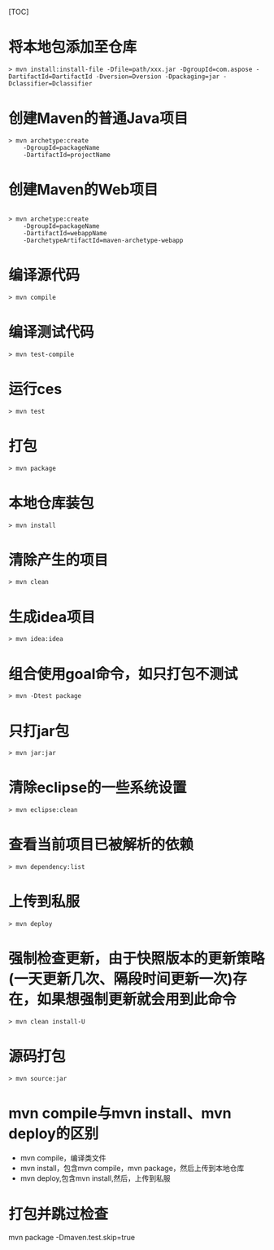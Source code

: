 [TOC]

# 将本地包添加至仓库
```
> mvn install:install-file -Dfile=path/xxx.jar -DgroupId=com.aspose -DartifactId=DartifactId -Dversion=Dversion -Dpackaging=jar -Dclassifier=Dclassifier
```

# 创建Maven的普通Java项目
```
> mvn archetype:create
    -DgroupId=packageName
    -DartifactId=projectName
```

# 创建Maven的Web项目
```

> mvn archetype:create
    -DgroupId=packageName
    -DartifactId=webappName
    -DarchetypeArtifactId=maven-archetype-webapp
```

# 编译源代码
```
> mvn compile
```

# 编译测试代码
```
> mvn test-compile
```

# 运行ces
```
> mvn test
```

# 打包
```
> mvn package
```

# 本地仓库装包
```
> mvn install
```

# 清除产生的项目
```
> mvn clean
```

# 生成idea项目
```
> mvn idea:idea
```

# 组合使用goal命令，如只打包不测试
```
> mvn -Dtest package
```

# 只打jar包
```
> mvn jar:jar
```

# 清除eclipse的一些系统设置
```
> mvn eclipse:clean
```

# 查看当前项目已被解析的依赖
```
> mvn dependency:list
```

# 上传到私服
```
> mvn deploy
```

# 强制检查更新，由于快照版本的更新策略(一天更新几次、隔段时间更新一次)存在，如果想强制更新就会用到此命令
```
> mvn clean install-U
```

# 源码打包
```
> mvn source:jar
```

# mvn compile与mvn install、mvn deploy的区别
+ mvn compile，编译类文件
+ mvn install，包含mvn compile，mvn package，然后上传到本地仓库
+ mvn deploy,包含mvn install,然后，上传到私服

# 打包并跳过检查
mvn package -Dmaven.test.skip=true
